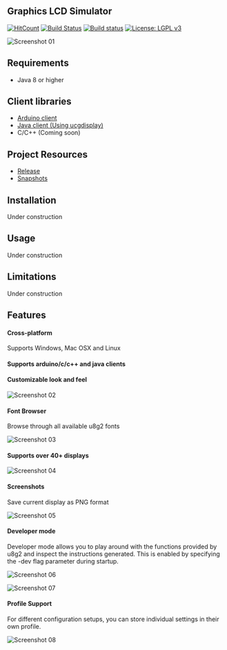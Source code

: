## Graphics LCD Simulator

[![HitCount](http://hits.dwyl.io/{username}/ribasco/glcd-emulator.svg)](http://hits.dwyl.io/{username}/ribasco/glcd-emulator)
[![Build Status](https://travis-ci.org/ribasco/glcd-emulator.svg?branch=master)](https://travis-ci.org/ribasco/glcd-emulator)
[![Build status](https://ci.appveyor.com/api/projects/status/720a6efdfw1hq7gi?svg=true)](https://ci.appveyor.com/project/ribasco34191/glcd-emulator)
[![License: LGPL v3](https://img.shields.io/badge/License-GPL%20v3-blue.svg)](https://www.gnu.org/licenses/gpl-3.0.en.html)

![Screenshot 01](docs/images/main.jpg)

## Requirements

- Java 8 or higher

## Client libraries

- [Arduino client](https://github.com/ribasco/glcd-emulator-client-arduino)
- [Java client (Using ucgdisplay)](https://github.com/ribasco/glcd-emulator-client-java)
- C/C++ (Coming soon)

## Project Resources

- [Release](https://github.com/ribasco/glcd-emulator/releases)
- [Snapshots](https://ci.appveyor.com/project/ribasco34191/glcd-emulator/build/artifacts)

## Installation

Under construction

## Usage

Under construction

## Limitations

Under construction

## Features

#### Cross-platform

Supports Windows, Mac OSX and Linux

#### Supports arduino/c/c++ and java clients

#### Customizable look and feel

![Screenshot 02](docs/images/main02.jpg)

#### Font Browser

Browse through all available u8g2 fonts

![Screenshot 03](docs/images/main03.jpg)

#### Supports over 40+ displays

![Screenshot 04](docs/images/main04.jpg)

#### Screenshots

Save current display as PNG format

![Screenshot 05](docs/images/main08.png)

#### Developer mode

Developer mode allows you to play around with the functions provided by u8g2 and inspect the instructions generated. This is enabled by specifying the -dev flag parameter during startup. 

![Screenshot 06](docs/images/main05.jpg)

![Screenshot 07](docs/images/main06.jpg)

#### Profile Support

For different configuration setups, you can store individual settings in their own profile.

![Screenshot 08](docs/images/main07.jpg)
